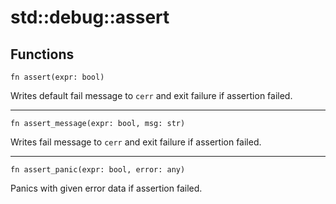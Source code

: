 # std::debug::assert

## Functions
```
fn assert(expr: bool)
```
Writes default fail message to `cerr` and exit failure if assertion failed.

---

```
fn assert_message(expr: bool, msg: str)
```
Writes fail message to `cerr` and exit failure if assertion failed.

---

```
fn assert_panic(expr: bool, error: any)
```
Panics with given error data if assertion failed. 